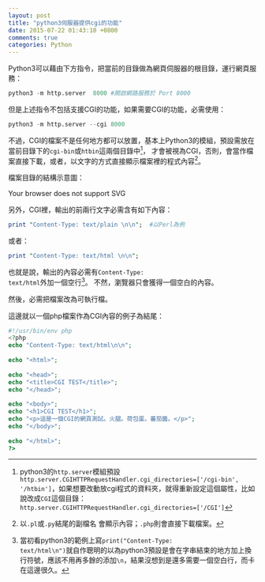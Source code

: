 ```yaml
---
layout: post
title: "python3伺服器提供cgi的功能"
date: 2015-07-22 01:43:10 +0800
comments: true
categories: Python
---
```

Python3可以藉由下方指令，把當前的目錄做為網頁伺服器的根目錄，運行網頁服務：

``` python
python3 -m http.server  8000 #開啟網路服務於 Port 8000
```

但是上述指令不包括支援CGI的功能，如果需要CGI的功能，必需使用：

``` python
python3 -m http.server --cgi 8000 
```
<!-- more -->

不過，CGI的檔案不是任何地方都可以放置，基本上Python3的模組，預設需放在當前目錄下的<code>cgi-bin</code>或<code>htbin</code>這兩個目錄中[^python3_cgi]， 才會被視為CGI，否則，會當作檔案直接下載，或者，以文字的方式直接顯示檔案裡的程式內容[^detail]。

[^detail]:以<code>.pl</code>或<code>.py</code>結尾的副檔名 會顯示內容；<code>.php</code>則會直接下載檔案。

[^python3_cgi]:python3的<code>http.server</code>模組預設<code>http.server.CGIHTTPRequestHandler.cgi_directories=['/cgi-bin', '/htbin']</code>，如果想要改動放cgi程式的資料夾，就得重新設定這個屬性，比如說改成<code>CGI</code>這個目錄：<code>http.server.CGIHTTPRequestHandler.cgi_directories=['/CGI']</code>

檔案目錄的結構示意圖：

<object type="image/svg+xml" data="/images/cgi_dir_struct.svg">Your browser does not support SVG</object>

另外，CGI裡，輸出的前兩行文字必需含有如下內容：

``` perl
print "Content-Type: text/plain \n\n";  #以Perl為例
```

或者：

``` perl
print "Content-Type: text/html \n\n";
```

也就是說，輸出的內容必需有<code>Content-Type: text/html</code>外加一個空行[^blank_line]。 不然，瀏覽器只會獲得一個空白的內容。

[^blank_line]:當初看python3的範例上寫<code>print("Content-Type: text/html\n")</code>就自作聰明的以為python3預設是會在字串結束的地方加上換行符號，應該不用再多餘的添加<code>\n</code>，結果沒想到是還多需要一個空白行，而卡在這邊很久。

然後，必需把檔案改為可執行檔。

這邊就以一個php檔案作為CGI內容的例子為結尾：

``` php
#!/usr/bin/env php
<?php
echo "Content-Type: text/html\n\n";
 
echo "<html>";
 
echo "<head>";
echo "<title>CGI TEST</title>";
echo "</head>";
 
echo "<body>";
echo "<h1>CGI TEST</h1>";
echo "<p>這是一個CGI的網頁測試。火腿。荷包蛋。蕃茄醬。</p>";
echo "</body>";
 
echo "</html>";
?>
```  
